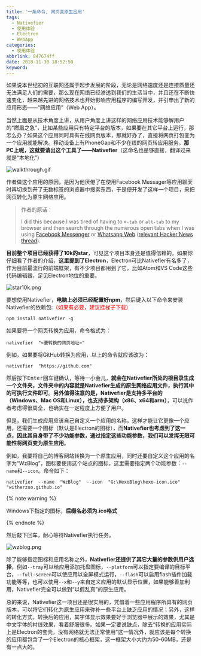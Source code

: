 ```yaml
---
title: '一条命令, 网页变原生应用'
tags:
  - Nativefier
  - 使用体验
  - Electron
  - WebApp
categories:
  - 使用体验
abbrlink: 847674ff
date: 2018-11-30 18:52:50
keyword:
---
```

如果说本世纪初的互联网还属于起步发展的阶段，无论是网络速度还是连接质量还无法满足人们的需要，那么现在网络已经渗透到我们的生活当中，并且还在不断快速变化，越来越先进的网络技术也开始影响应用程序的编写开发，并引申出了新的应用形态——“网络应用”（Web App）。  

当然上面是从技术角度上讲，从用户角度上讲这样的网络应用技术能够解用户的“燃眉之急”，比如某些应用只有特定平台的版本，如果要在其它平台上运行，那怎么办？如果这个应用同时具有在线网页版本，那就好办了，直接将网页打包变为一个应用就能解决。移动设备上有PhoneGap和不少在线的网页转应用服务，**那PC上呢，这就要请出这个工具了——Nativefier**（这命名也是够直接，翻译过来就是“本地化”）  <!--more-->

![walkthrough.gif](https://storage.live.com/items/5582C1D07E2893FB!133076?authkey=APiqr1tjl5KIc1Q)  

作者做这个应用的原因，是因为他厌倦了在使用Facebook Messager等应用聊天时再切换到开了无数标签的浏览器中搜索东西，于是便开发了这样一个项目，来把网页转化为原生网络应用。  

> 作者的原话：
>
> I did this because I was tired of having to `⌘-tab` or `alt-tab` to my browser and then search through the numerous open tabs when I was using [Facebook Messenger](http://messenger.com/) or [Whatsapp Web](http://web.whatsapp.com/) ([relevant Hacker News thread](https://news.ycombinator.com/item?id=10930718)).  

**目前整个项目已经获得了10k的star**，可见这个项目本身还是值得信赖的。如果你仔细看了作者的介绍，**这里提到了Electron**，Electron可比Nativefier有名多了，作为目前最流行的前端框架，有不少项目都用到了它，比如Atom和VS Code这些代码编辑器，足见Electron地位的重要。  

![star10k.png](https://i.loli.net/2018/11/30/5c01332288c68.png "此项目获得了10k的star") 

要想使用Nativefier，**电脑上必须已经配置好npm**，然后键入以下命令来安装Nativefier的依赖包:<font style="color:red">（如果有必要，建议挂梯子下载）</font>   

```
npm install nativefier -g
```

如果要将一个网页转换为应用，命令格式为：

```
nativefier  "<要转换的网页地址>"
```

例如，如果要将GitHub转换为应用，以上的命令就应该改为：

```
nativefier  "https://github.com"
```

然后按下<kbd>Enter</kbd>回车键确认，等待一小会儿，**就会在Nativefier所处的根目录生成一个文件夹，文件夹中的内容就是Nativefier生成的原生网络应用文件，执行其中的可执行文件即可**。**另外值得注意的是，Nativefier是支持多平台的（Windows、Mac OS和Linux），也支持多架构（x86、x64和arm）**，可以说作者考虑得很周全，也确实在一定程度上方便了用户。  

但是，我们生成应用应该自己自定义一个应用的名称，这样才能让它更像一个应用，还需要一个图标（默认是Electron的图标），而**Nativefier也考虑到了这一点，因此其自身带了不少功能参数，通过指定这些功能参数，我们可以发挥无限可能性将网页变为原生应用**。  

例如，我要将自己的博客网站转换为一个原生应用，同时还要自定义这个应用的名字为“WzBlog”，图标要使用这个站点的图标，这里需要指定两个功能参数：`--name`和`--icon`。命令如下：  

```
nativefier  --name  "WzBlog"  --icon  "G:\HexoBlog\hexo-icon.ico"   "witherzuo.github.io"
```

{% note warning %}   

Windows下指定的图标，**后缀名必须为.ico格式**  

{% endnote %}   

然后敲下回车，耐心等待Nativefier执行任务。  

![wzblog.png](https://i.loli.net/2018/11/30/5c013cfc28514.png "转换后的应用界面，已经无限逼近真正的原生应用了")  

除了能够指定图标和应用名称之外，**Nativefier还提供了其它大量的参数供用户选择**，例如`--tray`可以给应用添加托盘图标，`--platform`可以指定要编译的目标平台，`--full-screen`可以使应用以全屏模式运行，`--flash`可以启用flash插件加载功能等等，也可以使用`--x`和`--y`来自定义应用的默认显示位置，如果能够善加利用，Nativefier完全可以做到“以假乱真”的原生应用。  

总的来说，Nativefier这一项目还是很实用的，凭借着一些应用程序所具有的网页版本，可以将它们转化为原生应用来弥补一些平台上缺乏应用的情况；另外，这样的转化方式，转换后的应用，其字体显示效果要好于浏览器中展示的效果，尤其是中文字体的衬线效果，看着舒服很多。如果一定要说缺点，除去“转换的应用实际上是Electron的套壳，没有网络就无法正常使用”这一情况外，就应该是每个转换的应用都包含了一个Electron的核心框架，这一框架大小大约为50-60MB，还是有一点大的。  

<head><script defer src="https://use.fontawesome.com/releases/v5.5.0/js/all.js"></script><script defer src="https://use.fontawesome.com/releases/v5.5.0/js/v4-shims.js"></script> </head> <link rel="stylesheet" href="https://use.fontawesome.com/releases/v5.5.0/css/all.css"><!-- AddToAny BEGIN --><div class="a2a_kit a2a_kit_size_32 a2a_default_style"><a class="a2a_button_facebook"></a><a class="a2a_button_twitter"></a><a class="a2a_button_wechat"></a><a class="a2a_button_sina_weibo"></a><a class="a2a_button_douban"></a><a class="a2a_button_copy_link"></a></div><script async src="https://static.addtoany.com/menu/page.js"></script><!-- AddToAny END -->